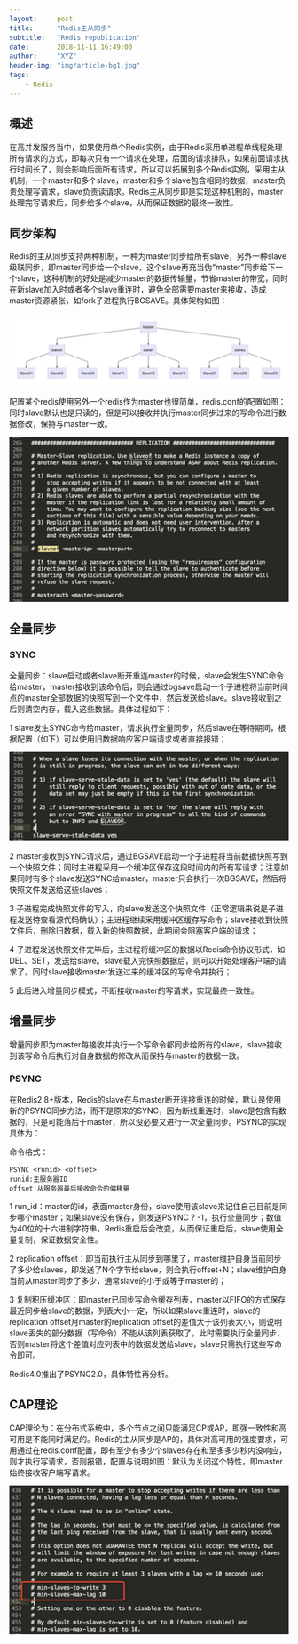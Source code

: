 ```yaml
---
layout:     post
title:      "Redis主从同步"
subtitle:   "Redis republication"
date:       2018-11-11 16:49:00
author:     "XYZ"
header-img: "img/article-bg1.jpg"
tags:
    - Redis
---
```


## 概述

在高并发服务当中，如果使用单个Redis实例，由于Redis采用单进程单线程处理所有请求的方式，即每次只有一个请求在处理，后面的请求排队，如果前面请求执行时间长了，则会影响后面所有请求。所以可以拓展到多个Redis实例，采用主从机制，一个master和多个slave，master和多个slave包含相同的数据，master负责处理写请求，slave负责读请求。Redis主从同步即是实现这种机制的，master处理完写请求后，同步给多个slave，从而保证数据的最终一致性。

## 同步架构

Redis的主从同步支持两种机制，一种为master同步给所有slave，另外一种slave级联同步，即master同步给一个slave，这个slave再充当伪“master”同步给下一个slave，这种机制的好处是减少master的数据传输量，节省master的带宽，同时在新slave加入时或者多个slave重连时，避免全部需要master来接收，造成master资源紧张，如fork子进程执行BGSAVE。具体架构如图：

![](/img/articles/20181111/p1.jpg)

配置某个redis使用另外一个redis作为master也很简单，redis.conf的配置如图：同时slave默认也是只读的，但是可以接收并执行master同步过来的写命令进行数据修改，保持与master一致。

![](/img/articles/20181111/p2.jpg)

## 全量同步

### SYNC

全量同步：slave启动或者slave断开重连master的时候，slave会发生SYNC命令给master，master接收到该命令后，则会通过bgsave启动一个子进程将当前时间点的master全部数据的快照写到一个文件中，然后发送给slave。slave接收到之后则清空内存，载入这些数据。具体过程如下：

1 slave发生SYNC命令给master，请求执行全量同步，然后slave在等待期间，根据配置（如下）可以使用旧数据响应客户端请求或者直接报错；

![](/img/articles/20181111/p3.jpg)

2 master接收到SYNC请求后，通过BGSAVE启动一个子进程将当前数据快照写到一个快照文件；同时主进程采用一个缓冲区保存这段时间内的所有写请求；注意如果同时有多个slave发送SYNC给master，master只会执行一次BGSAVE，然后将快照文件发送给这些slaves；

3 子进程完成快照文件的写入，向slave发送这个快照文件（正常逻辑来说是子进程发送待查看源代码确认）；主进程继续采用缓冲区缓存写命令；slave接收到快照文件后，删除旧数据，载入新的快照数据，此期间会阻塞客户端的请求；

4 子进程发送快照文件完毕后，主进程将缓冲区的数据以Redis命令协议形式，如DEL、SET，发送给slave。slave载入完快照数据后，则可以开始处理客户端的请求了。同时slave接收master发送过来的缓冲区的写命令并执行；

5 此后进入增量同步模式，不断接收master的写请求，实现最终一致性。

## 增量同步

增量同步即为master每接收并执行一个写命令都同步给所有的slave，slave接收到该写命令后执行对自身数据的修改从而保持与master的数据一致。

### PSYNC

在Redis2.8+版本，Redis的slave在与master断开连接重连的时候，默认是使用新的PSYNC同步方法，而不是原来的SYNC，因为断线重连时，slave是包含有数据的，只是可能落后于master，所以没必要又进行一次全量同步。PSYNC的实现具体为：

命令格式：

```
PSYNC <runid> <offset>
runid:主服务器ID
offset:从服务器最后接收命令的偏移量
```

1 run_id：master的id，表面master身份，slave使用该slave来记住自己目前是同步哪个master；如果slave没有保存，则发送PSYNC ? -1，执行全量同步；数值为40位的十六进制字符串，Redis重启后会改变，从而保证重启后，slave使用全量复制，保证数据安全性。

2 replication offset：即当前执行主从同步到哪里了，master维护自身当前同步了多少给slaves，即发送了N个字节给slave，则会执行offset+N；slave维护自身当前从master同步了多少，通常slave的小于或等于master的；

3 复制积压缓冲区：即master已同步写命令缓存列表，master以FIFO的方式保存最近同步给slave的数据，列表大小一定，所以如果slave重连时，slave的replication offset月master的replication offset的差值大于该列表大小，则说明slave丢失的部分数据（写命令）不能从该列表获取了，此时需要执行全量同步，否则master将这个差值对应列表中的数据发送给slave，slave只需执行这些写命令即可。
    
Redis4.0推出了PSYNC2.0，具体特性再分析。

## CAP理论

CAP理论为：在分布式系统中，多个节点之间只能满足CP或AP，即强一致性和高可用是不能同时满足的。Redis的主从同步是AP的，具体对高可用的强度要求，可用通过在redis.conf配置，即有至少有多少个slaves存在和至多多少秒内没响应，则才执行写请求，否则报错，配置与说明如图：默认为关闭这个特性，即master始终接收客户端写请求。

![](/img/articles/20181111/p4.jpg)
